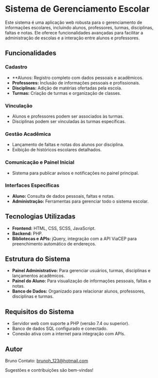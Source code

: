 # Sistema de Gerenciamento Escolar

Este sistema é uma aplicação web robusta para o gerenciamento de informações escolares, incluindo alunos, professores, turmas, disciplinas, faltas e notas. Ele oferece funcionalidades avançadas para facilitar a administração de escolas e a interação entre alunos e professores.

## Funcionalidades

### Cadastro
- **Alunos: Registro completo com dados pessoais e acadêmicos.
- **Professores:** Inclusão de informações pessoais e profissionais.
- **Disciplinas:** Adição de matérias ofertadas pela escola.
- **Turmas:** Criação de turmas e organização de classes.

### Vinculação

- Alunos e professores podem ser associados às turmas.
- Disciplinas podem ser vinculadas às turmas específicas.

### Gestão Acadêmica
- Lançamento de faltas e notas dos alunos por disciplina.
- Exibição de históricos escolares detalhados.

### Comunicação e Painel Inicial
- Sistema para publicar avisos e notificações no painel principal.

### Interfaces Específicas
- **Aluno:** Consulta de dados pessoais, faltas e notas.
- **Administração:** Ferramentas para gerenciar todo o sistema escolar.

## Tecnologias Utilizadas
- **Frontend:** HTML, CSS, SCSS, JavaScript.
- **Backend:** PHP.
- **Bibliotecas e APIs:** jQuery, integração com a API ViaCEP para preenchimento automático de endereços.

## Estrutura do Sistema
- **Painel Administrativo:** Para gerenciar usuários, turmas, disciplinas e lançamentos acadêmicos.
- **Painel do Aluno:** Para visualização de informações pessoais, faltas e notas.
- **Banco de Dados:** Organizado para relacionar alunos, professores, disciplinas e turmas.

## Requisitos do Sistema
- Servidor web com suporte a PHP (versão 7.4 ou superior).
- Banco de dados SQL configurado e conectado.
- Conexão ativa com a internet para integração com APIs.

## Autor
Bruno
Contato: brunoh_123@hotmail.com

Sugestões e contribuições são bem-vindas!